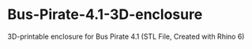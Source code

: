 # Bus-Pirate-4.1-3D-enclosure
3D-printable enclosure for Bus Pirate 4.1 (STL File, Created with Rhino 6) 
